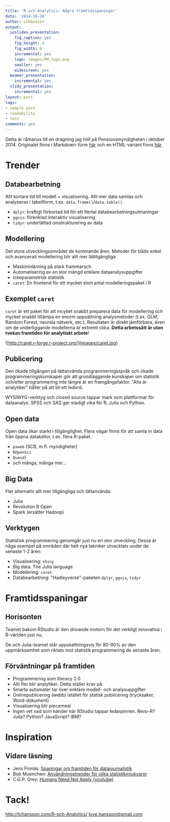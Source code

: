 ```yaml
---
title: 'R och Analytics: Några framtidsspaningar'
date: '2014-10-28'
author: LCHansson
output:
  ioslides_presentation:
    fig_caption: yes
    fig_height: 4
    fig_width: 6
    incremental: yes
    logo: images/PM_logo.png
    smaller: yes
    widescreen: yes
  beamer_presentation:
    incremental: yes
  slidy_presentation:
    incremental: yes
layout: post
tags:
- sample post
- readability
- test
comments: yes
---
```


Detta är råmanus till en dragning jag höll på Pensionsmyndigheten i oktober 2014. Originalet finns i Markdown-form [här](https://github.com/LCHansson/LCHansson.github.io/blob/master/_knitr/2014-10-28-R-och-Analytics.Rmd) och en HTML-variant finns [här]({{site.url}}/assets/html/2014-10-28-R-och-Analytics.html)

# Trender

## Databearbetning

Allt kortare tid till modell + visualisering. Allt mer data samlas och analyseras i tabellform, t.ex. `data.frame()`/`data.table()`.

- `dplyr`: kraftigt förkortad tid för ett flertal databearbetningsutmaningar
- `ggvis`: förenklad interaktiv visualisering
- `tidyr`: underlättad omstrukturering av data


## Modellering

Det stora utvecklingsområdet de kommande åren. Metoder för både enkel och avancerad modellering blir allt mer lättilgängliga

- Maskininlärning på stark frammarsch
- Automatisering av en stor mängd enklare dataanalysuppgifter
- Ickeparametrisk statistik
- `caret`: En frontend för ett mycket stort antal modelleringspaket i R


## Exemplet `caret`

`caret` är ett paket för att mcyket snabbt preparera data för modellering och mycket snabbt tillämpa en enorm uppsättning analysmetoder (t.ex. GLM, Random Forest, neurala nätverk, etc.). Resultaten är direkt jämförbara, även om de underliggande modellerna är extremt olika. __Detta arbetssätt är utan tvekan framtiden för analytiskt arbete__!

![http://caret.r-forge.r-project.org/](images/caret.jpg)


## Publicering

Den ökade tillgången på lättanvända programmeringsspråk och ökade programmeringskunskaper gör att grundläggande kunskaper om statistik och/eller programmering inte längre är en framgångsfaktor. "Alla är analytiker" håller på att bli ett ledord.

WYSIWYG-verktyg och closed source tappar mark som plattformar för dataanalys. SPSS och SAS ger stadigt vika för R, Julia och Python.


## Open data

Open data ökar starkt i tillgänglighet. Flera vägar finns för att samla in data från öppna datakällor, t.ex. flera R-paket.

- `pxweb` (SCB, m.fl. myndigheter)
- `ROpenSci`
- `Quandl`
- och många, många mer...


## Big Data

Fler alternativ allt mer tillgängliga och lättanvända.

- Julia
- Revolution R Open
- Spark (ersätter Hadoop)


## Verktygen

Statistisk programmering genomgår just nu en stor utveckling. Dessa är någa exempel på områden där helt nya tekniker utvecklats under de senaste 1-2 åren:

- Visualisering: `shiny`
- Big data: The Julia language
- Modellering: `caret`
- Databearbetning: "Hadleyverse"-paketen `dplyr`, `ggvis`, `tidyr`


# Framtidsspaningar

## Horisonten

Teamet bakom RStudio är den drivande motorn för det verkligt innovativa i R-världen just nu.

De och Julia-teamet står uppskattningsvis för 80-90% av den uppmärksamhet som riktats mot statistik programmering de senaste åren.


## Förväntningar på framtiden

- Programmering som literacy 2.0
- Allt fler blir analytiker. Detta ställer krav på 
- Smarta automater tar över enklare modell- och analysuppgifter
- Onlinepublicering (webb) istället för statisk publicering (trycksaker, Word-dokument)
- Visualisering blir piecemeal
- Ingen vet vad som händer när RStudio tappar ledarpinnen. Revo-R? Julia? Python? JavaScript? IBM?


# Inspiration

## Vidare läsning

- Jens Finnäs: [Spaningar om framtiden för datajournalistik](http://jplusplus.se/14-spaningar-om-datajournalistik/)
- Bob Muenchen: [Användningstrender för olika statistikmjukvaror](http://r4stats.com/articles/popularity/)
- C.G.P. Grey: [Humans Need Not Apply (youtube)](https://www.youtube.com/watch?v=7Pq-S557XQU&list=UU2C_jShtL725hvbm1arSV9w)


# Tack!

http://lchansson.com/R-och-Analytics/
love.hansson@gmail.com
